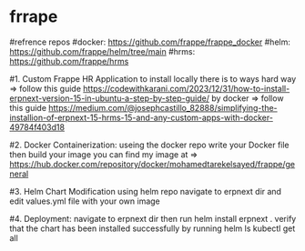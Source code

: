 # frrape
#refrence repos
#docker:
https://github.com/frappe/frappe_docker
#helm: 
https://github.com/frappe/helm/tree/main
#hrms: 
https://github.com/frappe/hrms

#1. Custom Frappe HR Application
  to install locally there is to ways
  hard way => follow this guide https://codewithkarani.com/2023/12/31/how-to-install-erpnext-version-15-in-ubuntu-a-step-by-step-guide/
  by docker => follow this guide https://medium.com/@josephcastillo_82888/simplifying-the-installion-of-erpnext-15-hrms-15-and-any-custom-apps-with-docker-49784f403d18

#2. Docker Containerization:
   useing the docker repo write your Docker file then build your image
   you can find my image at => https://hub.docker.com/repository/docker/mohamedtarekelsayed/frappe/general

#3. Helm Chart Modification
   using helm repo navigate to erpnext dir and edit values.yml file with your own image

#4. Deployment:
    navigate to erpnext dir then run
      helm install erpnext .
    verify that the chart has been installed successfully by running
     helm ls
     kubectl get all
     

